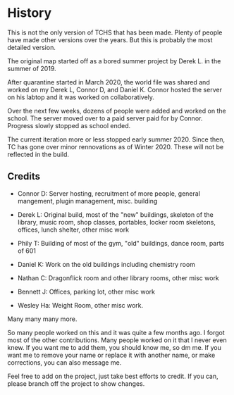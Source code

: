 # History

This is not the only version of TCHS that has been made. Plenty of people have made other versions over the years. But this is probably the most detailed version.

The original map started off as a bored summer project by Derek L. in the summer of 2019.

After quarantine started in March 2020, the world file was shared and worked on my Derek L, Connor D, and Daniel K. Connor hosted the server on his labtop and it was worked on collaboratively.

Over the next few weeks, dozens of people were added and worked on the school. The server moved over to a paid server paid for by Connor. Progress slowly stopped as school ended.

The current iteration more or less stopped early summer 2020. Since then, TC has gone over minor rennovations as of Winter 2020. These will not be reflected in the build.

## Credits

- Connor D: Server hosting, recruitment of more people, general mangement, plugin management, misc. building

- Derek L: Original build, most of the "new" buildings, skeleton of the library, music room, shop classes, portables, locker room skeletons, offices, lunch shelter, other misc work

- Phily T: Building of most of the gym, "old" buildings, dance room, parts of 601

- Daniel K: Work on the old buildings including chemistry room

- Nathan C: Dragonflick room and other library rooms, other misc work

- Bennett J: Offices, parking lot, other misc work

- Wesley Ha: Weight Room, other misc work.

Many many many more.

So many people worked on this and it was quite a few months ago. I forgot most of the other contributions. Many people worked on it that I never even knew. If you want me to add them, you should know me, so dm me. If you want me to remove your name or replace it with another name, or make corrections, you can also message me.

Feel free to add on the project, just take best efforts to credit. If you can, please branch off the project to show changes.
